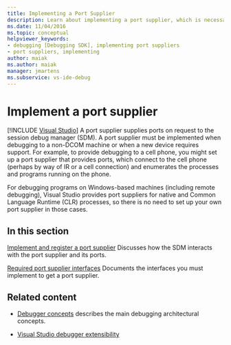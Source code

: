 ```yaml
---
title: Implementing a Port Supplier
description: Learn about implementing a port supplier, which is necessary when debugging to a non-DCOM machine or when a new device requires support.
ms.date: 11/04/2016
ms.topic: conceptual
helpviewer_keywords:
- debugging [Debugging SDK], implementing port suppliers
- port suppliers, implementing
author: maiak
ms.author: maiak
manager: jmartens
ms.subservice: vs-ide-debug
---
```

# Implement a port supplier

 [!INCLUDE [Visual Studio](~/includes/applies-to-version/vs-windows-only.md)]
A port supplier supplies ports on request to the session debug manager (SDM). A port supplier must be implemented when debugging to a non-DCOM machine or when a new device requires support. For example, to provide debugging to a cell phone, you might set up a port supplier that provides ports, which connect to the cell phone (perhaps by way of IR or a cell connection) and enumerates the processes and programs running on the phone.

 For debugging programs on Windows-based machines (including remote debugging), Visual Studio provides port suppliers for native and Common Language Runtime (CLR) processes, so there is no need to set up your own port supplier in those cases.

## In this section
 [Implement and register a port supplier](../../extensibility/debugger/implementing-and-registering-a-port-supplier.md)
 Discusses how the SDM interacts with the port supplier and its ports.

 [Required port supplier interfaces](../../extensibility/debugger/required-port-supplier-interfaces.md)
 Documents the interfaces you must implement to get a port supplier.

## Related content
- [Debugger concepts](../../extensibility/debugger/debugger-concepts.md) describes the main debugging architectural concepts.

- [Visual Studio debugger extensibility](../../extensibility/debugger/visual-studio-debugger-extensibility.md)
